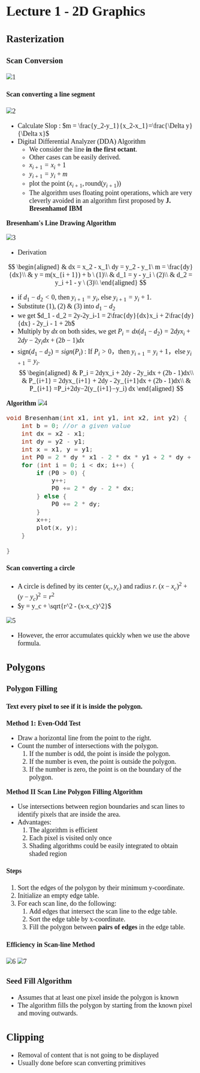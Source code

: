 <font face = "Times New Roman" size = 4>

# Lecture 1 - 2D Graphics

## Rasterization
### Scan Conversion
![1](1.png)

#### Scan converting a line segment
![2](2.png)

* Calculate Slop : $m = \frac{y_2-y_1}{x_2-x_1}=\frac{\Delta y}{\Delta x}$
* Digital Differential Analyzer (DDA) Algorithm
  * We consider the line **in the first octant**. 
  * Other cases can be easily derived.
  * $x_{i+1} = x_i + 1$
  * $y_{i+1} = y_i + m$
  * plot the point $(x_{i+1}, \text{round}(y_{i+1}))$
  * The algorithm uses floating point operations, which are very cleverly avoided in an algorithm first proposed by **J. Bresenhamof IBM**
  
**Bresenham's Line Drawing Algorithm**

![3](3.png)

* Derivation

$$
\begin{aligned}
& dx = x_2 - x_1\ dy = y_2 - y_1\ m = \frac{dy}{dx}\\
& y = m(x_{i + 1}) + b \ (1)\\
& d_1 = y - y_i \ (2)\\
& d_2 = y_i +1 - y \ (3)\\
\end{aligned}
$$

* if $d_1 - d_2 < 0$, then $y_{i+1} = y_i$, else $y_{i+1} = y_i + 1$.
* Substitute (1), (2) & (3) into $d_1−d_2$
* we get $d_1 - d_2 = 2y-2y_i-1 = 2\frac{dy}{dx}x_i + 2\frac{dy}{dx} - 2y_i - 1 + 2b$
* Multiply by $dx$ on both sides, we get $P_i = dx(d_1 - d_2) = 2dyx_i + 2dy - 2y_idx + (2b - 1)dx$
* sign$(d_1−d_2)=sign(P_i)$ : If $P_i >0$，then $y_{i+1}=y_i+1$，else $y_{i+1}=y_i$.
$$
\begin{aligned}
& P_i = 2dyx_i + 2dy - 2y_idx + (2b - 1)dx\\
& P_{i+1} = 2dyx_{i+1} + 2dy - 2y_{i+1}dx + (2b - 1)dx\\
& P_{i+1} =P_i+2dy−2(y_{i+1}−y_i) dx
\end{aligned}
$$

**Algorithm**
![4](4.png)

```C
void Bresenham(int x1, int y1, int x2, int y2) {
    int b = 0; //or a given value
    int dx = x2 - x1;
    int dy = y2 - y1;
    int x = x1, y = y1;
    int P0 = 2 * dy * x1 - 2 * dx * y1 + 2 * dy + (2 * b - 1) * dx;
    for (int i = 0; i < dx; i++) {
        if (P0 > 0) {
            y++;
            P0 += 2 * dy - 2 * dx;
        } else {
            P0 += 2 * dy;
        }
        x++;
        plot(x, y);
    }

}
```

#### Scan converting a circle

* A circle is defined by its center $(x_c, y_c)$ and radius $r$.
  $(x-x_c)^2 + (y-y_c)^2 = r^2$
* $y = y_c + \sqrt{r^2 - (x-x_c)^2}$

![5](5.png)

* However, the error accumulates quickly when we use the above formula.
## Polygons
### Polygon Filling
#### Text every pixel to see if it is inside the polygon.
**Method 1: Even-Odd Test**

* Draw a horizontal line from the point to the right.
* Count the number of intersections with the polygon.   
  1. If the number is odd, the point is inside the polygon.
  2. If the number is even, the point is outside the polygon.
  3. If the number is zero, the point is on the boundary of the polygon.
  

**Method II Scan Line Polygon Filling Algorithm**

* Use intersections between region boundaries and scan lines to identify pixels that are inside the area.
* Advantages:
   1. The algorithm is efficient
   2.  Each pixel is visited only once
   3.  Shading algorithms could be easily integrated to obtain shaded region
#### Steps
1. Sort the edges of the polygon by their minimum y-coordinate.
2. Initialize an empty edge table.
3. For each scan line, do the following:
    1. Add edges that intersect the scan line to the edge table.
    2. Sort the edge table by x-coordinate.
    3. Fill the polygon between **pairs of edges** in the edge table.
#### Efficiency in Scan-line Method

![6](6.png)
![7](7.png)

### Seed Fill Algorithm

* Assumes that at least one pixel inside the polygon is known
* The algorithm fills the polygon by starting from the known pixel and moving outwards.

## Clipping
* Removal of content that is not going to be displayed
* Usually done before scan converting primitives
  
</font>